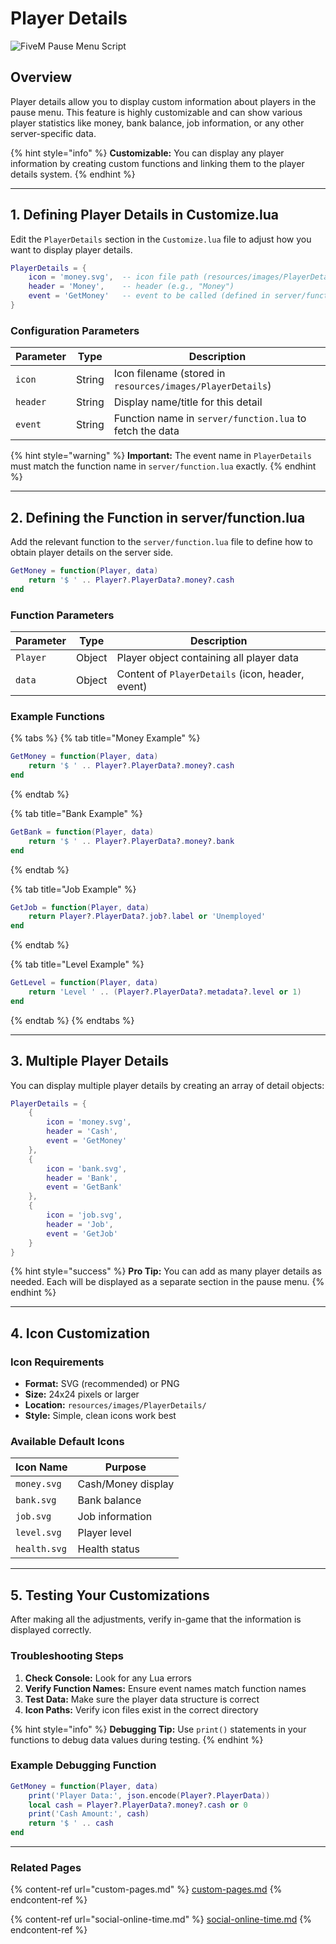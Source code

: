 # Player Details

![FiveM Pause Menu Script](https://uzstore.gitbook.io/~gitbook/image?url=https%3A%2F%2F2351540620-files.gitbook.io%2F%7E%2Ffiles%2Fv0%2Fb%2Fgitbook-x-prod.appspot.com%2Fo%2Fspaces%252FcRCyehul5IZdMTnshKMH%252Fuploads%252FjB66WZEt3Q3vSJ8ZzJqT%252FGroup%252037790.png%3Falt%3Dmedia%26token%3D5b7c5c18-2d0e-49c2-b347-6d9f278be7d5&width=768&dpr=4&quality=100&sign=ca76ec6c&sv=2)

## Overview

Player details allow you to display custom information about players in the pause menu. This feature is highly customizable and can show various player statistics like money, bank balance, job information, or any other server-specific data.

{% hint style="info" %}
**Customizable:** You can display any player information by creating custom functions and linking them to the player details system.
{% endhint %}

---

## 1. Defining Player Details in Customize.lua

Edit the `PlayerDetails` section in the `Customize.lua` file to adjust how you want to display player details.

```lua
PlayerDetails = {
    icon = 'money.svg',  -- icon file path (resources/images/PlayerDetails)
    header = 'Money',    -- header (e.g., "Money")
    event = 'GetMoney'   -- event to be called (defined in server/function.lua)
}
```

### Configuration Parameters

| Parameter | Type | Description |
|-----------|------|-------------|
| `icon` | String | Icon filename (stored in `resources/images/PlayerDetails`) |
| `header` | String | Display name/title for this detail |
| `event` | String | Function name in `server/function.lua` to fetch the data |

{% hint style="warning" %}
**Important:** The event name in `PlayerDetails` must match the function name in `server/function.lua` exactly.
{% endhint %}

---

## 2. Defining the Function in server/function.lua

Add the relevant function to the `server/function.lua` file to define how to obtain player details on the server side.

```lua
GetMoney = function(Player, data)
    return '$ ' .. Player?.PlayerData?.money?.cash
end
```

### Function Parameters

| Parameter | Type | Description |
|-----------|------|-------------|
| `Player` | Object | Player object containing all player data |
| `data` | Object | Content of `PlayerDetails` (icon, header, event) |

### Example Functions

{% tabs %}
{% tab title="Money Example" %}
```lua
GetMoney = function(Player, data)
    return '$ ' .. Player?.PlayerData?.money?.cash
end
```
{% endtab %}

{% tab title="Bank Example" %}
```lua
GetBank = function(Player, data)
    return '$ ' .. Player?.PlayerData?.money?.bank
end
```
{% endtab %}

{% tab title="Job Example" %}
```lua
GetJob = function(Player, data)
    return Player?.PlayerData?.job?.label or 'Unemployed'
end
```
{% endtab %}

{% tab title="Level Example" %}
```lua
GetLevel = function(Player, data)
    return 'Level ' .. (Player?.PlayerData?.metadata?.level or 1)
end
```
{% endtab %}
{% endtabs %}

---

## 3. Multiple Player Details

You can display multiple player details by creating an array of detail objects:

```lua
PlayerDetails = {
    {
        icon = 'money.svg',
        header = 'Cash',
        event = 'GetMoney'
    },
    {
        icon = 'bank.svg',
        header = 'Bank',
        event = 'GetBank'
    },
    {
        icon = 'job.svg',
        header = 'Job',
        event = 'GetJob'
    }
}
```

{% hint style="success" %}
**Pro Tip:** You can add as many player details as needed. Each will be displayed as a separate section in the pause menu.
{% endhint %}

---

## 4. Icon Customization

### Icon Requirements

- **Format:** SVG (recommended) or PNG
- **Size:** 24x24 pixels or larger
- **Location:** `resources/images/PlayerDetails/`
- **Style:** Simple, clean icons work best

### Available Default Icons

| Icon Name | Purpose |
|-----------|---------|
| `money.svg` | Cash/Money display |
| `bank.svg` | Bank balance |
| `job.svg` | Job information |
| `level.svg` | Player level |
| `health.svg` | Health status |

---

## 5. Testing Your Customizations

After making all the adjustments, verify in-game that the information is displayed correctly.

### Troubleshooting Steps

1. **Check Console:** Look for any Lua errors
2. **Verify Function Names:** Ensure event names match function names
3. **Test Data:** Make sure the player data structure is correct
4. **Icon Paths:** Verify icon files exist in the correct directory

{% hint style="info" %}
**Debugging Tip:** Use `print()` statements in your functions to debug data values during testing.
{% endhint %}

### Example Debugging Function

```lua
GetMoney = function(Player, data)
    print('Player Data:', json.encode(Player?.PlayerData))
    local cash = Player?.PlayerData?.money?.cash or 0
    print('Cash Amount:', cash)
    return '$ ' .. cash
end
```

---

### Related Pages

{% content-ref url="custom-pages.md" %}
[custom-pages.md](custom-pages.md)
{% endcontent-ref %}

{% content-ref url="social-online-time.md" %}
[social-online-time.md](social-online-time.md)
{% endcontent-ref %} 